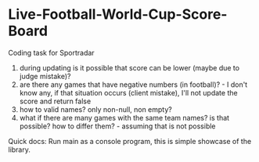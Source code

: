 # Live-Football-World-Cup-Score-Board
Coding task for Sportradar


1. during updating is it possible that score can be lower (maybe due to judge mistake)?
2. are there any games that have negative numbers (in football)? - I don't know any, if that situation occurs (client mistake), I'll not update the score and return false 
3. how to valid names? only non-null, non empty?
4. what if there are many games with the same team names? is that possible? how to differ them? - assuming that is not possible


Quick docs:
Run main as a console program, this is simple showcase of the library.
